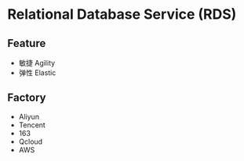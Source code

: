 # Relational Database Service (RDS)

## Feature

- 敏捷 Agility
- 弹性 Elastic

## Factory

- Aliyun
- Tencent
- 163
- Qcloud
- AWS